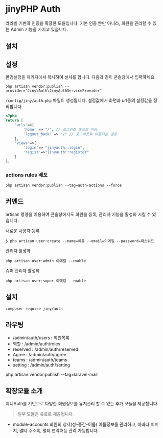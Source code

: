 # jinyPHP Auth
라라벨 기반의 인증을 확장한 모듈입니다. 기본 인증 뿐만 아니라, 회원을 관리할 수 있는 Admin 기능을 가지고 있습니다.

## 설치



## 설정
환경설정을 패키지에서 복사하여 설치를 합니다. 다음과 같이 콘솔창에서 입력하세요.

```
php artisan vendor:publish --provider="Jiny\Auth\JinyAuthServiceProvider"
```

`/config/jiny/auth.php` 파일이 생성됩니다. 설정값에서 화면과 url등의 설정값을 정의합니다.

```php
<?php
return [
    'urls'=>[
        'home' => "/", // 로그인호 홈으로 이동
        'logout_back' => "/" // 로그아웃후 이동되는 경로
    ],
    'views'=>[
        'login'=> "jinyauth::login",
        'regist'=>"jinyauth::register"
    ]
];
```

### actions rules 배포

```
php artisan vendor:publish --tag=auth-actions --force
```

## 커멘드
artisan 명령을 이용하여 콘솔창에서도 회원을 등록, 관리자 기능을 활성화 시킬 수 있습니다.

새로운 사용자 등록
```
$ php artisan user:create --name=이름 --email=이메일 --password=패스워드
```

관리자 활성화
```
php artisan user:admin 이메일 --enable
```

슈퍼 관리자 활성화
```
php artisan user:super 이메일 --enable
```

## 설치
```
composer require jiny/auth
```

## 라우팅

* /admin/auth/users : 회원목록
* 역할 : /admin/auth/roles
* reserved : /admin/auth/reserved
* Agree : /admin/auth/agree
* teams : /admin/auth/teams
* setting : /admin/auth/setting



php artisan vendor:publish --tag=laravel-mail

## 확장모듈 소개
지니Auth를 기반으로 다양한 회원정보를 유지관리 할 수 있는 추가 모듈을 제공합니다.
> 일부 모듈은 유료로 제공됩니다.

* module-accounts
회원의 상세(성-중간-이름) 이름정보를 관리하고, 아바타 이미지, 멀티 주소록, 멀티 연락처등 관리 가능합니다.


